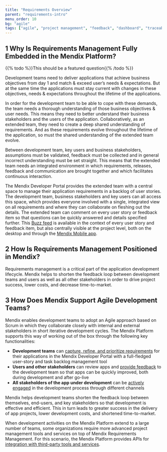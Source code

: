 ```yaml
---
title: "Requirements Overview"
parent: "requirements-intro"
menu_order: 10
bg: "agile"
tags: ["agile", "project management", "feedback", "dashboard", "traceability"]
---
```


## 1 Why Is Requirements Management Fully Embedded in the Mendix Platform?

{{% todo %}}This should be a featured question{{% /todo %}}

Development teams need to deliver applications that achieve business objectives from day 1 and match & exceed user’s needs & expectations. But at the same time the applications must stay current with changes in these objectives, needs & expectations throughout the lifetime of the applications.

In order for the development team to be able to cope with these demands, the team needs a thorough understanding of those business objectives & user needs. This means they need to better understand their business stakeholders and the users of the application. Collaboratively, as an extended team, they need to create a deep shared understanding of requirements. And as these requirements evolve throughout the lifetime of the application, so must the shared understanding of the extended team evolve.

Between development team, key users and business stakeholders, assumptions must be validated, feedback must be collected and in general incorrect understanding must be set straight. This means that the extended team needs an integrated environment in which requirements, releases, feedback and communication are brought together and which facilitates continuous interaction.

The Mendix Developer Portal provides the extended team with a central space to manage their application requirements in a backlog of user stories. The development team, business stakeholders and key users can all access this space, which provides everyone involved with a single, integrated view on all requirements and where they can collaborate on fleshing out the details. The extended team can comment on every user story or feedback item so that questions can be quickly answered and details specified further. This [Buzz feed](collaboration-channels#buzz) is available in the context of every user story and feedback item, but also centrally visible at the project level, both on the desktop and through the [Mendix Mobile app](collaboration-channels#mxapp).

## 2 How Is Requirements Management Positioned in Mendix?

Requirements management is a critical part of the application development lifecycle. Mendix helps to shorten the feedback loop between development teams and users as well as all other stakeholders in order to drive project success, lower costs, and decrease time-to-market.

## 3 How Does Mendix Support Agile Development Teams?

Mendix enables development teams to adopt an Agile approach based on Scrum in which they collaborate closely with internal and external stakeholders in short iterative development cycles. The Mendix Platform supports this way of working out of the box through the following key functionalities:

* **Development teams** can [capture, refine, and prioritize requirements](requirements-management#requirements-management) for their applications in the Mendix Developer Portal with a full-fledged user-story and task backlog management tool
* **Users and other stakeholders** can review apps and [provide feedback](feedback-management#feedback-management) to the development team so that apps can be quickly improved, both during development and after go-live
* **All stakeholders of the app under development** can be [actively engaged](collaboration-channels#stakeholder-involvement) in the development process through different channels

Mendix helps development teams shorten the feedback loop between themselves, end-users, and key stakeholders so that development is effective and efficient. This in turn leads to greater success in the delivery of app projects, lower development costs, and shortened time-to-market.

When development activities on the Mendix Platform extend to a large number of teams, some organizations require more advanced project management tools and services on top of Mendix Requirements Management. For this scenario, the Mendix Platform provides APIs for [integration with third-party tools and services](requirements-management#tooling).

